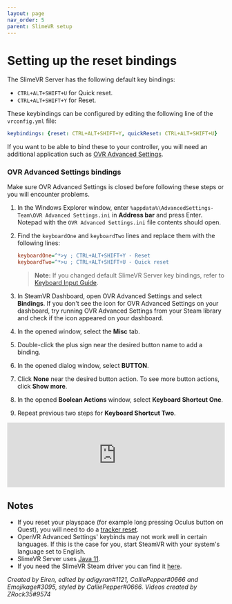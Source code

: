 ```yaml
---
layout: page
nav_order: 5
parent: SlimeVR setup
---
```


# Setting up the reset bindings

The SlimeVR Server has the following default key bindings:

- `CTRL+ALT+SHIFT+U` for Quick reset.
- `CTRL+ALT+SHIFT+Y` for Reset.

These keybindings can be configured by editing the following line of the `vrconfig.yml` file:

```yaml
keybindings: {reset: CTRL+ALT+SHIFT+Y, quickReset: CTRL+ALT+SHIFT+U}
```

If you want to be able to bind these to your controller, you will need an additional application such as [OVR Advanced Settings](https://store.steampowered.com/app/1009850/OVR_Advanced_Settings/).

### OVR Advanced Settings bindings

Make sure OVR Advanced Settings is closed before following these steps or you will encounter problems.

1. In the Windows Explorer window, enter `%appdata%\AdvancedSettings-Team\OVR Advanced Settings.ini` in **Address bar** and press Enter. Notepad with the `OVR Advanced Settings.ini` file contents should open.
1. Find the `keyboardOne` and `keyboardTwo` lines and replace them with the following lines:

   ```ini
   keyboardOne=^*>y ; CTRL+ALT+SHIFT+Y - Reset
   keyboardTwo=^*>u ; CTRL+ALT+SHIFT+U - Quick reset
   ```

   > **Note:** If you changed default SlimeVR Server key bindings, refer to [Keyboard Input Guide](https://github.com/OpenVR-Advanced-Settings/OpenVR-AdvancedSettings/blob/master/docs/keyboard_input_guide.md).

1. In SteamVR Dashboard, open OVR Advanced Settings and select **Bindings**. If you don't see the icon for OVR Advanced Settings on your dashboard, try running OVR Advanced Settings from your Steam library and check if the icon appeared on your dashboard.
1. In the opened window, select the **Misc** tab.
1. Double-click the plus sign near the desired button name to add a binding.
1. In the opened dialog window, select **BUTTON**.
1. Click **None** near the desired button action. To see more button actions, click **Show more**.
1. In the opened **Boolean Actions** window, select **Keyboard Shortcut One**.
1. Repeat previous two steps for **Keyboard Shortcut Two**.

<div class="video-container">
<iframe width="100%" height="auto" src="https://www.youtube.com/embed/KuCjmHBpH7E" title="YouTube video player" frameborder="0" allow="accelerometer; autoplay; clipboard-write; encrypted-media; gyroscope; picture-in-picture" allowfullscreen></iframe>
</div>

## Notes

- If you reset your playspace (for example long pressing Oculus button on Quest), you will need to do a [tracker reset](#reset-trackers).
- OpenVR Advanced Settings' keybinds may not work well in certain languages. If this is the case for you, start SteamVR with your system's language set to English.
- SlimeVR Server uses [Java 11](https://adoptium.net/releases.html?variant=openjdk11&jvmVariant=hotspot).
- If you need the SlimeVR Steam driver you can find it [here](https://github.com/SlimeVR/SlimeVR-OpenVR-Driver/releases/latest/download/slimevr-openvr-driver-win64.zip).

*Created by Eiren, edited by adigyran#1121, CalliePepper#0666 and Emojikage#3095, styled by CalliePepper#0666. Videos created by ZRock35#9574*
